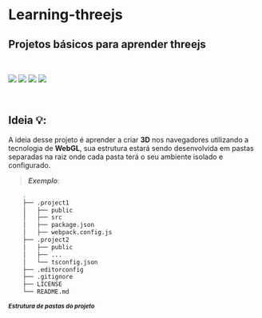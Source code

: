 # **Learning-threejs**
## Projetos básicos para aprender threejs

<br>
<p float="left">
    <img src="https://img.shields.io/badge/TypeScript-007ACC?style=for-the-badge&logo=typescript&logoColor=white">
    <img src="https://img.shields.io/badge/JavaScript-F7DF1E?style=for-the-badge&logo=javascript&logoColor=black">
    <img src="https://img.shields.io/badge/ThreeJs-black?style=for-the-badge&logo=three.js&logoColor=white">
    <img src="https://img.shields.io/badge/webpack-%238DD6F9.svg?style=for-the-badge&logo=webpack&logoColor=black">
</p>
<br>

## Ideia 💡:

A ideia desse projeto é aprender a criar **3D** nos navegadores utilizando a tecnologia de **WebGL**, sua estrutura estará sendo desenvolvida em pastas separadas na raiz onde cada pasta terá o seu ambiente isolado e configurado.

 >***Exemplo***: <br>
```sh
    .
    ├── .project1
    │   ├── public
    │   ├── src
    │   ├── package.json
    │   ├── webpack.config.js
    ├── .project2
    │   ├── public
    │   ├── ...
    │   └── tsconfig.json
    ├── .editorconfig
    ├── .gitignore
    ├── LICENSE
    └── README.md
```
<small>***Estrutura de pastas do projeto***</small>
<br>
